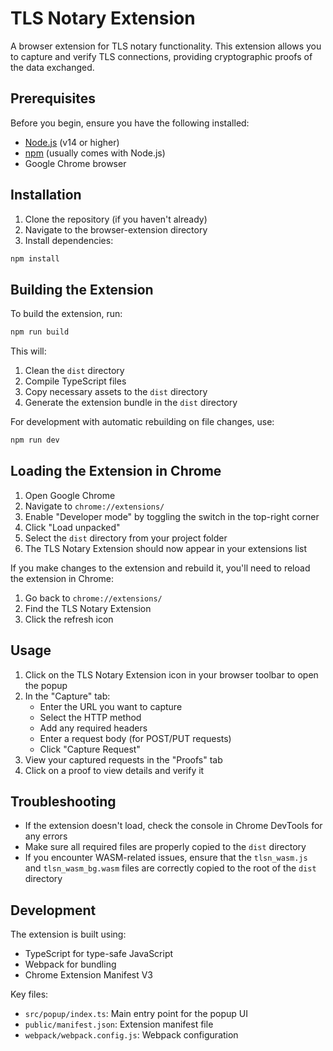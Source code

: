 # TLS Notary Extension

A browser extension for TLS notary functionality. This extension allows you to capture and verify TLS connections, providing cryptographic proofs of the data exchanged.

## Prerequisites

Before you begin, ensure you have the following installed:
- [Node.js](https://nodejs.org/) (v14 or higher)
- [npm](https://www.npmjs.com/) (usually comes with Node.js)
- Google Chrome browser

## Installation

1. Clone the repository (if you haven't already)
2. Navigate to the browser-extension directory
3. Install dependencies:

```bash
npm install
```

## Building the Extension

To build the extension, run:

```bash
npm run build
```

This will:
1. Clean the `dist` directory
2. Compile TypeScript files
3. Copy necessary assets to the `dist` directory
4. Generate the extension bundle in the `dist` directory

For development with automatic rebuilding on file changes, use:

```bash
npm run dev
```

## Loading the Extension in Chrome

1. Open Google Chrome
2. Navigate to `chrome://extensions/`
3. Enable "Developer mode" by toggling the switch in the top-right corner
4. Click "Load unpacked"
5. Select the `dist` directory from your project folder
6. The TLS Notary Extension should now appear in your extensions list

If you make changes to the extension and rebuild it, you'll need to reload the extension in Chrome:
1. Go back to `chrome://extensions/`
2. Find the TLS Notary Extension
3. Click the refresh icon

## Usage

1. Click on the TLS Notary Extension icon in your browser toolbar to open the popup
2. In the "Capture" tab:
   - Enter the URL you want to capture
   - Select the HTTP method
   - Add any required headers
   - Enter a request body (for POST/PUT requests)
   - Click "Capture Request"
3. View your captured requests in the "Proofs" tab
4. Click on a proof to view details and verify it

## Troubleshooting

- If the extension doesn't load, check the console in Chrome DevTools for any errors
- Make sure all required files are properly copied to the `dist` directory
- If you encounter WASM-related issues, ensure that the `tlsn_wasm.js` and `tlsn_wasm_bg.wasm` files are correctly copied to the root of the `dist` directory

## Development

The extension is built using:
- TypeScript for type-safe JavaScript
- Webpack for bundling
- Chrome Extension Manifest V3

Key files:
- `src/popup/index.ts`: Main entry point for the popup UI
- `public/manifest.json`: Extension manifest file
- `webpack/webpack.config.js`: Webpack configuration